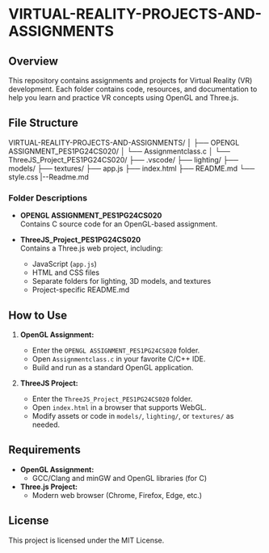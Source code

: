 # VIRTUAL-REALITY-PROJECTS-AND-ASSIGNMENTS

## Overview

This repository contains assignments and projects for Virtual Reality (VR) development. Each folder contains code, resources, and documentation to help you learn and practice VR concepts using OpenGL and Three.js.

## File Structure

VIRTUAL-REALITY-PROJECTS-AND-ASSIGNMENTS/
│
├── OPENGL ASSIGNMENT_PES1PG24CS020/
│ └── Assignmentclass.c
│
└── ThreeJS_Project_PES1PG24CS020/
    ├── .vscode/
    ├── lighting/
    ├── models/
    ├── textures/
    ├── app.js
    ├── index.html
    ├── README.md
    └── style.css
|--Readme.md



### Folder Descriptions

- **OPENGL ASSIGNMENT_PES1PG24CS020**  
  Contains C source code for an OpenGL-based assignment.

- **ThreeJS_Project_PES1PG24CS020**  
  Contains a Three.js web project, including:
    - JavaScript (`app.js`)
    - HTML and CSS files
    - Separate folders for lighting, 3D models, and textures
    - Project-specific README.md

## How to Use

1. **OpenGL Assignment:**  
   - Enter the `OPENGL ASSIGNMENT_PES1PG24CS020` folder.
   - Open `Assignmentclass.c` in your favorite C/C++ IDE.
   - Build and run as a standard OpenGL application.

2. **ThreeJS Project:**  
   - Enter the `ThreeJS_Project_PES1PG24CS020` folder.
   - Open `index.html` in a browser that supports WebGL.
   - Modify assets or code in `models/`, `lighting/`, or `textures/` as needed.

## Requirements

- **OpenGL Assignment:**  
  - GCC/Clang and minGW and OpenGL libraries (for C)
- **Three.js Project:**  
  - Modern web browser (Chrome, Firefox, Edge, etc.)

## License

This project is licensed under the MIT License.



